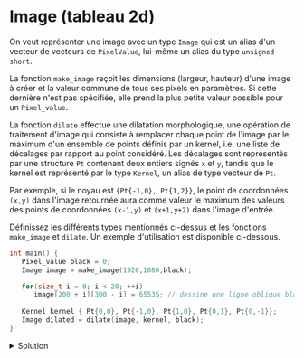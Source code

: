 # Image (tableau 2d)

On veut représenter une image avec un type `Image` qui est un alias
d'un vecteur de vecteurs de `PixelValue`, lui-même un alias du 
type `unsigned short`. 

La fonction `make_image` reçoit les dimensions (largeur, hauteur) 
d'une image à créer et la valeur commune de tous ses pixels en paramètres. 
Si cette dernière n'est pas spécifiée, elle prend la plus petite 
valeur possible pour un `Pixel_value`. 

La fonction `dilate` effectue une dilatation morphologique, une 
opération de traitement d'image qui consiste à remplacer chaque point
de l'image par le maximum d'un ensemble de points définis par un 
kernel, i.e. une liste de décalages par rapport au point considéré. 
Les décalages sont représentés par une structure `Pt` contenant deux entiers
signés `x` et `y`, tandis que le kernel est représenté par le type 
`Kernel`, un alias de type vecteur de `Pt`. 

Par exemple, si le noyau est `{Pt{-1,0}, Pt{1,2}}`, le point de coordonnées
`(x,y)` dans l'image retournée aura comme valeur le maximum des valeurs des points 
de coordonnées `(x-1,y)` et `(x+1,y+2)` dans l'image d'entrée. 

Définissez les différents types mentionnés ci-dessus et les fonctions 
`make_image` et `dilate`. Un exemple d'utilisation est disponible ci-dessous. 

~~~cpp
int main() {
   Pixel_value black = 0;
   Image image = make_image(1920,1080,black);

   for(size_t i = 0; i < 20; ++i)
      image[200 + i][300 - i] = 65535; // dessine une ligne oblique blanche
      
   Kernel kernel { Pt{0,0}, Pt{-1,0}, Pt{1,0}, Pt{0,1}, Pt{0,-1}};
   Image dilated = dilate(image, kernel, black);
}
~~~

<details>
<summary>Solution</summary>

~~~cpp
#include <iostream>
#include <vector>

using namespace std;

using Pixel_value = unsigned short;
using Image = vector<vector<Pixel_value>>;

struct Pt {
   int x, y;
};

using Kernel = vector<Pt>;

Image make_image(size_t w, size_t h, Pixel_value v) {
   return Image(h,vector<Pixel_value>(w,v));
}

Image dilate(Image const& im,
             Kernel const& ker,
             Pixel_value default_value = numeric_limits<Pixel_value>::lowest()) {
   Image out(im);
   for(size_t y = 0; y < im.size(); ++y) {
      for(size_t x = 0; x < im[y].size(); ++x) {
         out[y][x] = default_value;
         for(size_t k = 0; k < ker.size(); ++k) {
            size_t nx = x + ker[k].x;
            size_t ny = y + ker[k].y;
            if( nx < im[y].size() and ny < im.size())
               out[y][x] = max(out[y][x], im[ny][nx]);
         }
      }
   }
   return out;
}


int main() {
   Pixel_value black = 0;
   Image image = make_image(1920,1080,black);

   for(size_t i = 0; i < 20; ++i)
      image[200 + i][300 - i] = 65535; // dessine une ligne oblique blanche
      
   Kernel kernel { Pt{0,0}, Pt{-1,0}, Pt{1,0}, Pt{0,1}, Pt{0,-1}};
   Image dilated = dilate(image, kernel, black);
}
~~~
</details>

